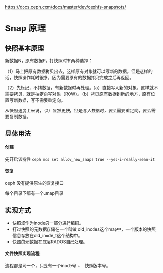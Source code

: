 https://docs.ceph.com/docs/master/dev/cephfs-snapshots/

# Snap 原理

## 快照基本原理

新数据N，原有数据P，打快照时有两种选择：

（1）马上把原有数据拷贝出去，这样原有对象就可以写新的数据。但是这样的话，快照操作耗时很多，因为需要原有的数据拷贝完成之后再返回。

（2）先标记，不拷数据，有新数据时再处理。（a）直接写入新的对象，这样就不需要拷贝，就是抽定向写对象（ROW）。（b）拷贝原有数据到新的地方，原有位置写新数据，写不需要重定向。

从快照速度上来说，（2）显然更快，但是写入数据时，要么需要重定向，要么需要复制数据。

## 具体用法

#### 创建

先开启该特性 `ceph mds set allow_new_snaps true --yes-i-really-mean-it`

#### 恢复

ceph 没有提供原生的恢复接口

每个目录下都有一个.snap目录

## 实现方式

* 快照域作为inode的一部分进行编码。
* 打过快照的元数据存储在一个叫做 old_inodes这个map中，一个版本的快照信息存放在old_inode_t这个结构中。
* 快照的元数据在底层RADOS自己处理。

#### 文件快照实现流程

流程都是同一个，只是有一个inode号 +　快照版本号。
